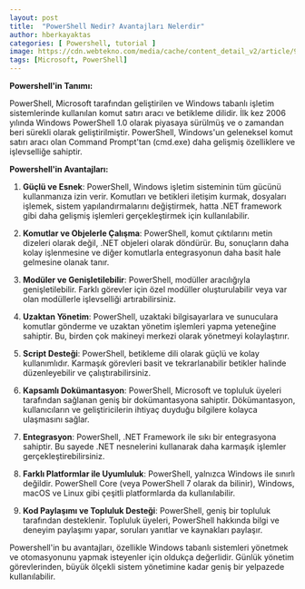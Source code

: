 ```yaml
---
layout: post
title:  "PowerShell Nedir? Avantajları Nelerdir"
author: hberkayaktas
categories: [ Powershell, tutorial ]
image: https://cdn.webtekno.com/media/cache/content_detail_v2/article/95496/microsoft-powershell-nedir-1592918072.jpg
tags: [Microsoft, PowerShell]
---
```

**Powershell'in Tanımı:**

PowerShell, Microsoft tarafından geliştirilen ve Windows tabanlı işletim sistemlerinde kullanılan komut satırı aracı ve betikleme dilidir. İlk kez 2006 yılında Windows PowerShell 1.0 olarak piyasaya sürülmüş ve o zamandan beri sürekli olarak geliştirilmiştir. PowerShell, Windows'un geleneksel komut satırı aracı olan Command Prompt'tan (cmd.exe) daha gelişmiş özelliklere ve işlevselliğe sahiptir.

**Powershell'in Avantajları:**

1. **Güçlü ve Esnek**: PowerShell, Windows işletim sisteminin tüm gücünü kullanmanıza izin verir. Komutları ve betikleri iletişim kurmak, dosyaları işlemek, sistem yapılandırmalarını değiştirmek, hatta .NET framework gibi daha gelişmiş işlemleri gerçekleştirmek için kullanılabilir.

2. **Komutlar ve Objelerle Çalışma**: PowerShell, komut çıktılarını metin dizeleri olarak değil, .NET objeleri olarak döndürür. Bu, sonuçların daha kolay işlenmesine ve diğer komutlarla entegrasyonun daha basit hale gelmesine olanak tanır.

3. **Modüler ve Genişletilebilir**: PowerShell, modüller aracılığıyla genişletilebilir. Farklı görevler için özel modüller oluşturulabilir veya var olan modüllerle işlevselliği artırabilirsiniz.

4. **Uzaktan Yönetim**: PowerShell, uzaktaki bilgisayarlara ve sunuculara komutlar gönderme ve uzaktan yönetim işlemleri yapma yeteneğine sahiptir. Bu, birden çok makineyi merkezi olarak yönetmeyi kolaylaştırır.

5. **Script Desteği**: PowerShell, betikleme dili olarak güçlü ve kolay kullanımlıdır. Karmaşık görevleri basit ve tekrarlanabilir betikler halinde düzenleyebilir ve çalıştırabilirsiniz.

6. **Kapsamlı Dokümantasyon**: PowerShell, Microsoft ve topluluk üyeleri tarafından sağlanan geniş bir dokümantasyona sahiptir. Dökümantasyon, kullanıcıların ve geliştiricilerin ihtiyaç duyduğu bilgilere kolayca ulaşmasını sağlar.

7. **Entegrasyon**: PowerShell, .NET Framework ile sıkı bir entegrasyona sahiptir. Bu sayede .NET nesnelerini kullanarak daha karmaşık işlemler gerçekleştirebilirsiniz.

8. **Farklı Platformlar ile Uyumluluk**: PowerShell, yalnızca Windows ile sınırlı değildir. PowerShell Core (veya PowerShell 7 olarak da bilinir), Windows, macOS ve Linux gibi çeşitli platformlarda da kullanılabilir.

9. **Kod Paylaşımı ve Topluluk Desteği**: PowerShell, geniş bir topluluk tarafından desteklenir. Topluluk üyeleri, PowerShell hakkında bilgi ve deneyim paylaşımı yapar, soruları yanıtlar ve kaynakları paylaşır.

Powershell'in bu avantajları, özellikle Windows tabanlı sistemleri yönetmek ve otomasyonunu yapmak isteyenler için oldukça değerlidir. Günlük yönetim görevlerinden, büyük ölçekli sistem yönetimine kadar geniş bir yelpazede kullanılabilir.
